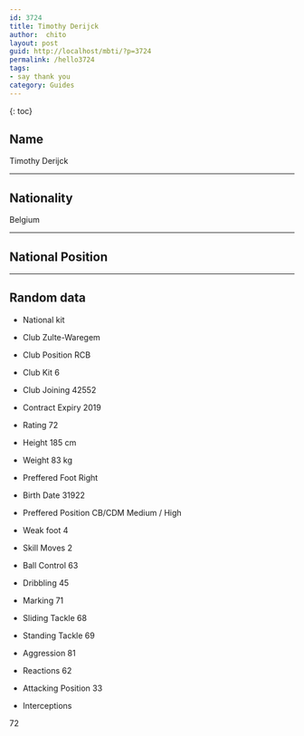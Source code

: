 ```yaml
---
id: 3724
title: Timothy Derijck
author:  chito 
layout: post
guid: http://localhost/mbti/?p=3724
permalink: /hello3724
tags:
- say thank you
category: Guides
---
```



{: toc}


## Name  
Timothy Derijck 

* * *

## Nationality  
Belgium 

* * *

## National Position 

* * *

## Random data 

  * National kit 
  * Club 
Zulte-Waregem 

  * Club Position 
RCB 

  * Club Kit 
6 

  * Club Joining 
42552 

  * Contract Expiry 
2019 

  * Rating 
72 

  * Height 
185 cm 

  * Weight 
83 kg 

  * Preffered Foot 
Right 

  * Birth Date 
31922 

  * Preffered Position 
CB/CDM Medium / High 

  * Weak foot 
4 

  * Skill Moves 
2 

  * Ball Control 
63 

  * Dribbling 
45 

  * Marking 
71 

  * Sliding Tackle 
68 

  * Standing Tackle 
69 

  * Aggression 
81 

  * Reactions 
62 

  * Attacking Position 
33 

  * Interceptions 

72</ul>